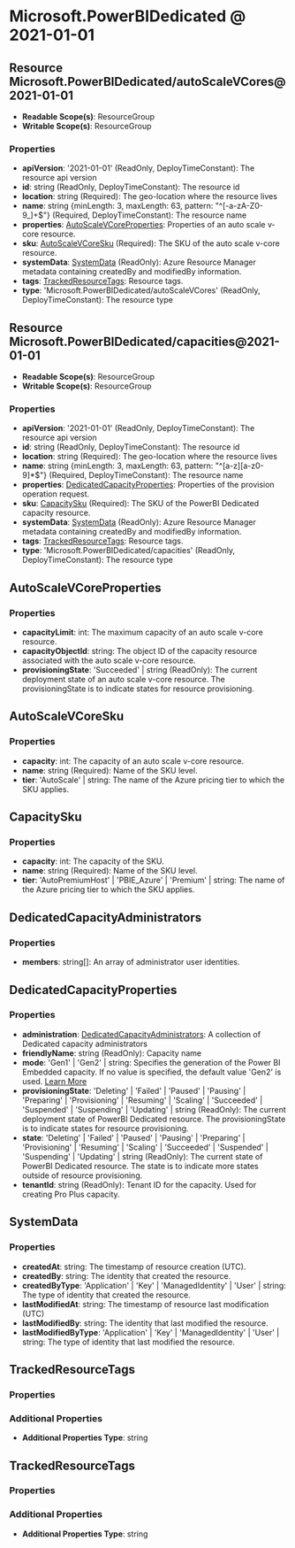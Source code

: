 # Microsoft.PowerBIDedicated @ 2021-01-01

## Resource Microsoft.PowerBIDedicated/autoScaleVCores@2021-01-01
* **Readable Scope(s)**: ResourceGroup
* **Writable Scope(s)**: ResourceGroup
### Properties
* **apiVersion**: '2021-01-01' (ReadOnly, DeployTimeConstant): The resource api version
* **id**: string (ReadOnly, DeployTimeConstant): The resource id
* **location**: string (Required): The geo-location where the resource lives
* **name**: string {minLength: 3, maxLength: 63, pattern: "^[-a-zA-Z0-9_]+$"} (Required, DeployTimeConstant): The resource name
* **properties**: [AutoScaleVCoreProperties](#autoscalevcoreproperties): Properties of an auto scale v-core resource.
* **sku**: [AutoScaleVCoreSku](#autoscalevcoresku) (Required): The SKU of the auto scale v-core resource.
* **systemData**: [SystemData](#systemdata) (ReadOnly): Azure Resource Manager metadata containing createdBy and modifiedBy information.
* **tags**: [TrackedResourceTags](#trackedresourcetags): Resource tags.
* **type**: 'Microsoft.PowerBIDedicated/autoScaleVCores' (ReadOnly, DeployTimeConstant): The resource type

## Resource Microsoft.PowerBIDedicated/capacities@2021-01-01
* **Readable Scope(s)**: ResourceGroup
* **Writable Scope(s)**: ResourceGroup
### Properties
* **apiVersion**: '2021-01-01' (ReadOnly, DeployTimeConstant): The resource api version
* **id**: string (ReadOnly, DeployTimeConstant): The resource id
* **location**: string (Required): The geo-location where the resource lives
* **name**: string {minLength: 3, maxLength: 63, pattern: "^[a-z][a-z0-9]*$"} (Required, DeployTimeConstant): The resource name
* **properties**: [DedicatedCapacityProperties](#dedicatedcapacityproperties): Properties of the provision operation request.
* **sku**: [CapacitySku](#capacitysku) (Required): The SKU of the PowerBI Dedicated capacity resource.
* **systemData**: [SystemData](#systemdata) (ReadOnly): Azure Resource Manager metadata containing createdBy and modifiedBy information.
* **tags**: [TrackedResourceTags](#trackedresourcetags): Resource tags.
* **type**: 'Microsoft.PowerBIDedicated/capacities' (ReadOnly, DeployTimeConstant): The resource type

## AutoScaleVCoreProperties
### Properties
* **capacityLimit**: int: The maximum capacity of an auto scale v-core resource.
* **capacityObjectId**: string: The object ID of the capacity resource associated with the auto scale v-core resource.
* **provisioningState**: 'Succeeded' | string (ReadOnly): The current deployment state of an auto scale v-core resource. The provisioningState is to indicate states for resource provisioning.

## AutoScaleVCoreSku
### Properties
* **capacity**: int: The capacity of an auto scale v-core resource.
* **name**: string (Required): Name of the SKU level.
* **tier**: 'AutoScale' | string: The name of the Azure pricing tier to which the SKU applies.

## CapacitySku
### Properties
* **capacity**: int: The capacity of the SKU.
* **name**: string (Required): Name of the SKU level.
* **tier**: 'AutoPremiumHost' | 'PBIE_Azure' | 'Premium' | string: The name of the Azure pricing tier to which the SKU applies.

## DedicatedCapacityAdministrators
### Properties
* **members**: string[]: An array of administrator user identities.

## DedicatedCapacityProperties
### Properties
* **administration**: [DedicatedCapacityAdministrators](#dedicatedcapacityadministrators): A collection of Dedicated capacity administrators
* **friendlyName**: string (ReadOnly): Capacity name
* **mode**: 'Gen1' | 'Gen2' | string: Specifies the generation of the Power BI Embedded capacity. If no value is specified, the default value 'Gen2' is used. [Learn More](https://docs.microsoft.com/power-bi/developer/embedded/power-bi-embedded-generation-2)
* **provisioningState**: 'Deleting' | 'Failed' | 'Paused' | 'Pausing' | 'Preparing' | 'Provisioning' | 'Resuming' | 'Scaling' | 'Succeeded' | 'Suspended' | 'Suspending' | 'Updating' | string (ReadOnly): The current deployment state of PowerBI Dedicated resource. The provisioningState is to indicate states for resource provisioning.
* **state**: 'Deleting' | 'Failed' | 'Paused' | 'Pausing' | 'Preparing' | 'Provisioning' | 'Resuming' | 'Scaling' | 'Succeeded' | 'Suspended' | 'Suspending' | 'Updating' | string (ReadOnly): The current state of PowerBI Dedicated resource. The state is to indicate more states outside of resource provisioning.
* **tenantId**: string (ReadOnly): Tenant ID for the capacity. Used for creating Pro Plus capacity.

## SystemData
### Properties
* **createdAt**: string: The timestamp of resource creation (UTC).
* **createdBy**: string: The identity that created the resource.
* **createdByType**: 'Application' | 'Key' | 'ManagedIdentity' | 'User' | string: The type of identity that created the resource.
* **lastModifiedAt**: string: The timestamp of resource last modification (UTC)
* **lastModifiedBy**: string: The identity that last modified the resource.
* **lastModifiedByType**: 'Application' | 'Key' | 'ManagedIdentity' | 'User' | string: The type of identity that last modified the resource.

## TrackedResourceTags
### Properties
### Additional Properties
* **Additional Properties Type**: string

## TrackedResourceTags
### Properties
### Additional Properties
* **Additional Properties Type**: string

